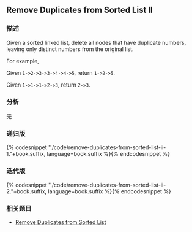 ## Remove Duplicates from Sorted List II


### 描述

Given a sorted linked list, delete all nodes that have duplicate numbers, leaving only distinct numbers from the original list.

For example,

Given `1->2->3->3->4->4->5`, return `1->2->5`.

Given `1->1->1->2->3`, return `2->3`.


### 分析

无


### 递归版

{% codesnippet "./code/remove-duplicates-from-sorted-list-ii-1."+book.suffix, language=book.suffix %}{% endcodesnippet %}


### 迭代版

{% codesnippet "./code/remove-duplicates-from-sorted-list-ii-2."+book.suffix, language=book.suffix %}{% endcodesnippet %}


### 相关题目

* [Remove Duplicates from Sorted List](remove-duplicates-from-sorted-list.md)
